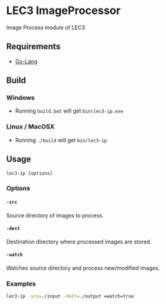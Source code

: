 # LEC3 ImageProcessor

Image Process module of LEC3

## Requirements

* [Go-Lang](https://golang.org/)

## Build

### Windows

* Running `build.bat` will get `bin\lec3-ip.exe`

### Linux / MacOSX

* Running `./build` will get `bin/lec3-ip`

## Usage

```lec3-ip [options]```

### Options

#### `-src`
Source directory of images to process.

#### `-dest`
Destination directory where processed images are stored.

#### `-watch`
Watches source directory and process new/modified images.

### Examples

```bash
lec3-ip -src=./input -dest=./output =watch=true
```